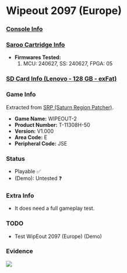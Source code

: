 # Wipeout 2097 (Europe)

### [Console Info](../../../../../Info/Consoles/VA13/README.md)

### [Saroo Cartridge Info](../../../../../Info/Cartridges/RetroGameParadiseStore/1.32F/README.md)

- <b>Firmwares Tested:</b>
  1. MCU: 240627, SS: 240627, FPGA: 05

### [SD Card Info (Lenovo - 128 GB - exFat)](../../../../../Info/SdCards/Lenovo/128GB/exfat/README.md)

### Game Info

Extracted from [SRP (Saturn Region Patcher)](https://segaxtreme.net/resources/saturn-region-patcher.81/download).

- <b>Game Name:</b> WIPEOUT-2
- <b>Product Number:</b> T-11308H-50
- <b>Version:</b> V1.000
- <b>Area Code:</b> E
- <b>Peripheral Code:</b> JSE

### Status

- Playable :white_check_mark:
- (Demo): Untested :question:

### Extra Info

- It does need a full gameplay test.

### TODO

- Test WipEout 2097 (Europe) (Demo)

### Evidence

[![](https://img.youtube.com/vi/MgAg4b4bG3w/0.jpg)](https://www.youtube.com/watch?v=MgAg4b4bG3w)
